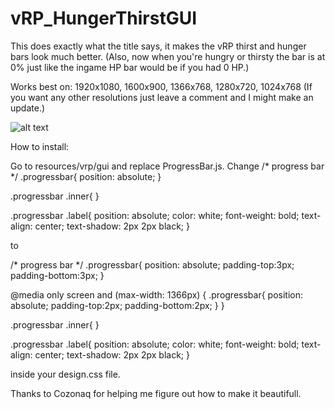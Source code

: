 # vRP_HungerThirstGUI

This does exactly what the title says, it makes the vRP thirst and hunger bars look much better. (Also, now when you're hungry or thirsty the bar is at 0% just like the ingame HP bar would be if you had 0 HP.)

Works best on: 1920x1080, 1600x900, 1366x768, 1280x720, 1024x768 (If you want any other resolutions just leave a comment and I might make an update.) 

![alt text](https://raw.githubusercontent.com/KilobaiD/FiveM-Scripts/master/vRP/vRP_HungerThirstGUI/becomes.png)

How to install:

Go to resources/vrp/gui and replace ProgressBar.js.
Change
/* progress bar */
.progressbar{
position: absolute;
}

.progressbar .inner{
}

.progressbar .label{
position: absolute;
color: white;
font-weight: bold;
text-align: center;
text-shadow: 2px 2px black;
}

to

/* progress bar */
.progressbar{
position: absolute;
padding-top:3px;
padding-bottom:3px;
}

@media only screen and (max-width: 1366px) {
.progressbar{
position: absolute;
padding-top:2px;
padding-bottom:2px;
}
}

.progressbar .inner{
}

.progressbar .label{
position: absolute;
color: white;
font-weight: bold;
text-align: center;
text-shadow: 2px 2px black;
}

inside your design.css file.

Thanks to Cozonaq for helping me figure out how to make it beautifull.